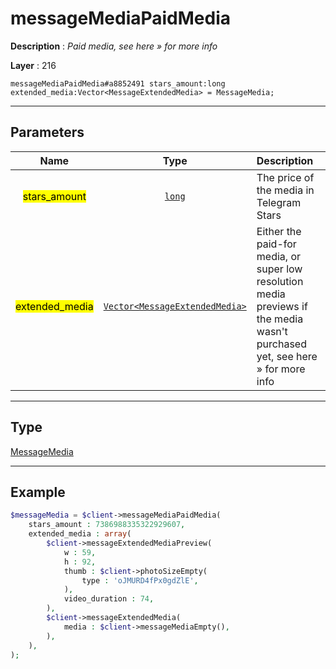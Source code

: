 # messageMediaPaidMedia

**Description** : *Paid media, see here &raquo; for more info*

**Layer** : 216

```tl
messageMediaPaidMedia#a8852491 stars_amount:long extended_media:Vector<MessageExtendedMedia> = MessageMedia;
```

---

## Parameters

| Name | Type | Description |
| :---: | :---: | :--- |
| <mark>stars_amount</mark> | [`long`](type/long) | The price of the media in Telegram Stars |
| <mark>extended_media</mark> | [`Vector<MessageExtendedMedia>`](type/MessageExtendedMedia) | Either the paid-for media, or super low resolution media previews if the media wasn't purchased yet, see here » for more info |

---

## Type

[MessageMedia](type/MessageMedia)

---

## Example

```php
$messageMedia = $client->messageMediaPaidMedia(
	stars_amount : 7386988335322929607,
	extended_media : array(
		$client->messageExtendedMediaPreview(
			w : 59,
			h : 92,
			thumb : $client->photoSizeEmpty(
				type : 'oJMURD4fPx0gdZlE',
			),
			video_duration : 74,
		),
		$client->messageExtendedMedia(
			media : $client->messageMediaEmpty(),
		),
	),
);
```